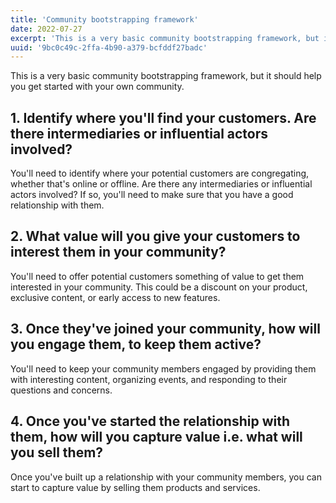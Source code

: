 ```yaml
---
title: 'Community bootstrapping framework'
date: 2022-07-27
excerpt: 'This is a very basic community bootstrapping framework, but it should help you get started with your own community.'
uuid: '9bc0c49c-2ffa-4b90-a379-bcfddf27badc'
---
```


This is a very basic community bootstrapping framework, but it should help you get started with your own community.

## 1. Identify where you'll find your customers. Are there intermediaries or influential actors involved?

You'll need to identify where your potential customers are congregating, whether that's online or offline. Are there any intermediaries or influential actors involved? If so, you'll need to make sure that you have a good relationship with them. 

## 2. What value will you give your customers to interest them in your community?

You'll need to offer potential customers something of value to get them interested in your community. This could be a discount on your product, exclusive content, or early access to new features.

## 3. Once they've joined your community, how will you engage them, to keep them active?

You'll need to keep your community members engaged by providing them with interesting content, organizing events, and responding to their questions and concerns.

## 4. Once you've started the relationship with them, how will you capture value i.e. what will you sell them?

Once you've built up a relationship with your community members, you can start to capture value by selling them products and services.